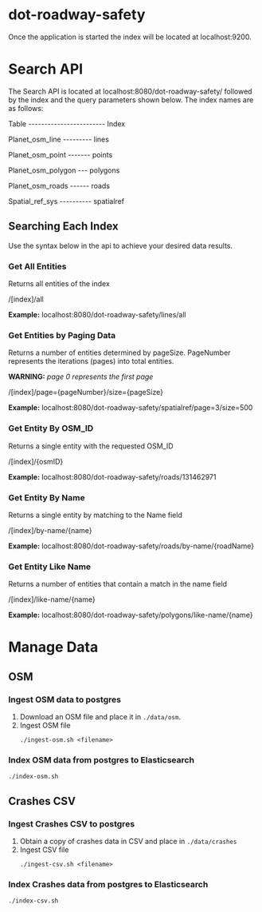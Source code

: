 # dot-roadway-safety
Once the application is started the index will be located at
localhost:9200.
# Search API
The Search API is located at localhost:8080/dot-roadway-safety/ followed by the index and the query parameters shown below.
The index names are as follows:

Table  ------------------------  Index

Planet_osm_line --------- lines

Planet_osm_point ------- points

Planet_osm_polygon --- polygons

Planet_osm_roads ------ roads

Spatial_ref_sys ---------- spatialref

## Searching Each Index
Use the syntax below in the api to achieve your desired data results.

### Get All Entities
Returns all entities of the index

/[index]/all

**Example:** localhost:8080/dot-roadway-safety/lines/all

### Get Entities by Paging Data
Returns a number of entities determined by pageSize. PageNumber represents the iterations (pages) into total entities.

**WARNING:** *page 0 represents the first page*

/[index]/page={pageNumber}/size={pageSize}

**Example:** localhost:8080/dot-roadway-safety/spatialref/page=3/size=500

### Get Entity By OSM_ID
Returns a single entity with the requested OSM_ID

/[index]/{osmID}

**Example:** localhost:8080/dot-roadway-safety/roads/131462971

### Get Entity By Name
Returns a single entity by matching to the Name field

/[index]/by-name/{name}

**Example:** localhost:8080/dot-roadway-safety/roads/by-name/{roadName}

### Get Entity Like Name
Returns a number of entities that contain a match in the name field

/[index]/like-name/{name}

**Example:** localhost:8080/dot-roadway-safety/polygons/like-name/{name}

# Manage Data

## OSM

### Ingest OSM data to postgres

1. Download an OSM file and place it in `./data/osm`.
2. Ingest OSM file
   ```shell
   ./ingest-osm.sh <filename>
   ```

### Index OSM data from postgres to Elasticsearch

```shell
./index-osm.sh
```

## Crashes CSV

### Ingest Crashes CSV to postgres

1. Obtain a copy of crashes data in CSV and place in `./data/crashes`
2. Ingest CSV file
   ```shell
   ./ingest-csv.sh <filename>
   ```

### Index Crashes data from postgres to Elasticsearch

```shell
./index-csv.sh
```
